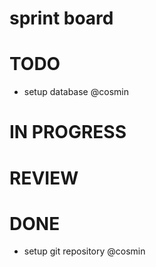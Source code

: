 # sprint board

# TODO
- setup database @cosmin

# IN PROGRESS


# REVIEW


# DONE
- setup git repository @cosmin